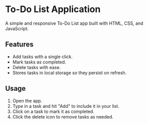 # To-Do List Application

A simple and responsive To-Do List app built with HTML, CSS, and JavaScript.

## Features
- Add tasks with a single click.
- Mark tasks as completed.
- Delete tasks with ease.
- Stores tasks in local storage so they persist on refresh.


## Usage
1. Open the app.
2. Type in a task and hit "Add" to include it in your list.
3. Click on a task to mark it as completed.
4. Click the delete icon to remove tasks as needed.

